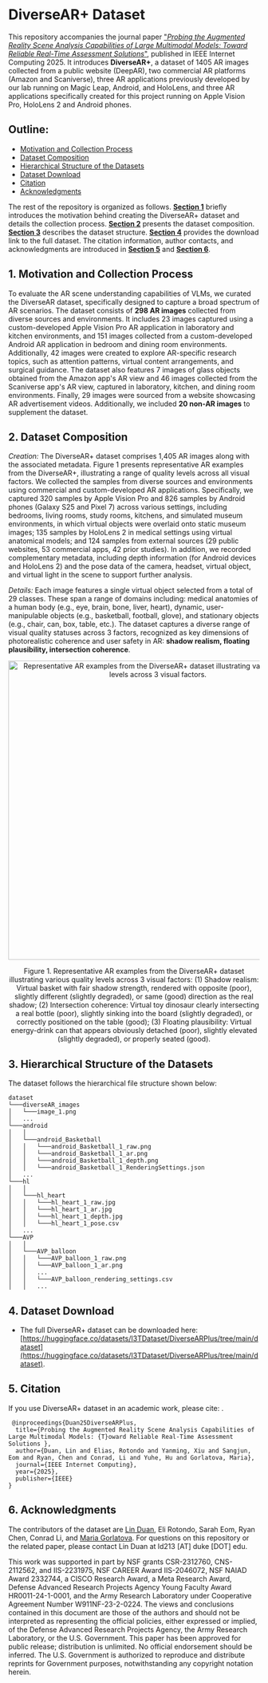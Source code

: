 # DiverseAR+ Dataset
This repository accompanies the journal paper ["_Probing the Augmented Reality Scene Analysis Capabilities of Large Multimodal Models: Toward Reliable Real-Time Assessment Solutions_"]([https://arxiv.org/abs/2501.13964](https://ieeexplore.ieee.org/abstract/document/11207679?casa_token=qrYlU9VpLRYAAAAA:epj3Fi_GAIvh0jqcQUoNf07dtPtdLKrlSQaiGJ_Oi5-Ikv18d9GBSogaa8yB3Q_0XM05s0f_W8o)), published in IEEE Internet Computing 2025. It introduces **DiverseAR+**, a dataset of 1405 AR images collected from a public website (DeepAR), two commercial AR platforms (Amazon and Scaniverse), three AR applications previously developed by our lab running on Magic Leap, Android, and HoloLens, and three AR applications specifically created for this project running on Apple Vision Pro, HoloLens 2 and Android phones.

## Outline:
* [Motivation and Collection Process](#1)
* [Dataset Composition](#2)
* [Hierarchical Structure of the Datasets](#3)
* [Dataset Download](#4)
* [Citation](#5)
* [Acknowledgments](#6)

The rest of the repository is organized as follows. [**Section 1**](#1) briefly introduces the motivation behind creating the DiverseAR+ dataset and details the collection process. [**Section 2**](#2) presents the dataset composition. [**Section 3**](#3) describes the dataset structure. [**Section 4**](#4) provides the download link to the full dataset. The citation information, author contacts, and acknowledgments are introduced in [**Section 5**](#5) and [**Section 6**](#6). 

## 1. <span id="1"> Motivation and Collection Process</span> 
To evaluate the AR scene understanding capabilities of VLMs, we curated the DiverseAR dataset, specifically designed to capture a broad spectrum of AR scenarios. The dataset consists of **298 AR images** collected from diverse sources and environments. It includes 23 images captured using a custom-developed Apple Vision Pro AR application in laboratory and kitchen environments, and 151 images collected from a custom-developed Android AR application in bedroom and dining room environments. Additionally, 42 images were created to explore AR-specific research topics, such as attention patterns, virtual content arrangements, and surgical guidance. The dataset also features 7 images of glass objects obtained from the Amazon app's AR view and 46 images collected from the Scaniverse app's AR view, captured in laboratory, kitchen, and dining room environments. Finally, 29 images were sourced from a website showcasing AR advertisement videos. Additionally, we included **20 non-AR images** to supplement the dataset.

## 2. <span id="2"> Dataset Composition</span>

_Creation:_ The DiverseAR+ dataset comprises 1,405 AR images along with the associated metadata. Figure 1 presents representative AR examples from the DiverseAR+, illustrating a range of quality levels across all visual factors. We collected the samples from diverse sources and environments using commercial and custom-developed AR applications. Specifically, we captured 320 samples by Apple Vision Pro and 826 samples by Android phones (Galaxy S25 and Pixel 7) across various settings, including bedrooms, living rooms, study rooms, kitchens, and simulated museum environments, in which virtual objects were overlaid onto static museum images; 135 samples by HoloLens 2 in medical settings using virtual anatomical models; and 124 samples from external sources (29 public websites, 53 commercial apps, 42 prior studies). In addition, we recorded complementary metadata, including depth information (for Android devices and HoloLens 2) and the pose data of the camera, headset, virtual object, and virtual light in the scene to support further analysis. 

_Details:_ Each image features a single virtual object selected from a total of 29 classes. These span a range of domains including: medical anatomies of a human body (e.g., eye, brain, bone, liver, heart), dynamic, user-manipulable objects (e.g., basketball, football, glove), and stationary objects (e.g., chair, can, box, table, etc.). The dataset captures a diverse range of visual quality statuses across 3 factors, recognized as key dimensions of photorealistic coherence and user safety in AR: **shadow realism, floating plausibility, intersection coherence**.

<p align="center"><img width="600" alt="Representative AR examples from the DiverseAR+ dataset illustrating various quality levels across 3 visual factors." src="https://github.com/ARResearcher/ARQA/blob/main/images/DiverseAR+_samples.png"></p>
<p align="center">Figure 1. Representative AR examples from the DiverseAR+ dataset illustrating various quality levels across 3 visual factors: (1) Shadow realism: Virtual basket with fair shadow strength, rendered with opposite (poor), slightly different (slightly degraded), or same (good) direction as the real shadow; (2) Intersection coherence: Virtual toy dinosaur clearly intersecting a real bottle (poor), slightly sinking into the board (slightly degraded), or correctly positioned on the table (good); (3) Floating plausibility: Virtual energy-drink can that appears obviously detached (poor), slightly elevated (slightly degraded), or properly seated (good).</p> 

## 3. <span id="3"> Hierarchical Structure of the Datasets</span>
The dataset follows the hierarchical file structure shown below:
```
dataset
└───diverseAR_images
│   └───image_1.png
│   ...
└───android
│   │
│   └───android_Basketball
│   │   └───android_Basketball_1_raw.png
│   │   └───android_Basketball_1_ar.png
│   │   └───android_Basketball_1_depth.png
│   │   └───android_Basketball_1_RenderingSettings.json
│   ...
└───hl
│   │
│   └───hl_heart
│   │   └───hl_heart_1_raw.jpg
│   │   └───hl_heart_1_ar.jpg
│   │   └───hl_heart_1_depth.jpg
│   │   └───hl_heart_1_pose.csv
│   ...
└───AVP
│   │
│   └───AVP_balloon
│   │   └───AVP_balloon_1_raw.png
│   │   └───AVP_balloon_1_ar.png
│   │   ...
│   │   └───AVP_balloon_rendering_settings.csv
│   │   ...
```

## 4. <span id="4"> Dataset Download</span> 
+ The full DiverseAR+ dataset can be downloaded here: [https://huggingface.co/datasets/I3TDataset/DiverseARPlus/tree/main/dataset](https://huggingface.co/datasets/I3TDataset/DiverseARPlus/tree/main/dataset).

## 5. <span id="5"> Citation</span>

If you use DiverseAR+ dataset in an academic work, please cite: .

     @inproceedings{Duan25DiverseARPlus,
      title={Probing the Augmented Reality Scene Analysis Capabilities of Large Multimodal Models: {T}oward Reliable Real-Time Assessment Solutions },
      author={Duan, Lin and Elias, Rotondo and Yanming, Xiu and Sangjun, Eom and Ryan, Chen and Conrad, Li and Yuhe, Hu and Gorlatova, Maria},
      journal={IEEE Internet Computing},
      year={2025},
      publisher={IEEE}
    }

## 6. <span id="6"> Acknowledgments</span> 

The contributors of the dataset are [Lin Duan](https://scholar.google.com/citations?user=3KGmyogAAAAJ&hl=en), Eli Rotondo, Sarah Eom, Ryan Chen, Conrad Li, and [Maria Gorlatova](https://maria.gorlatova.com/bio/). For questions on this repository or the related paper, please contact Lin Duan at ld213 [AT] duke [DOT] edu.

This work was supported in part by NSF grants CSR-2312760, CNS-2112562, and IIS-2231975, NSF CAREER Award IIS-2046072, NSF NAIAD Award 2332744, a CISCO Research Award, a Meta Research Award, Defense Advanced Research Projects Agency Young Faculty Award HR0011-24-1-0001, and the Army Research Laboratory under Cooperative Agreement Number W911NF-23-2-0224. The views and conclusions contained in this document are those of the authors and should not be interpreted as representing the official policies, either expressed or implied, of the Defense Advanced Research Projects Agency, the Army Research Laboratory, or the U.S. Government. This paper has been approved for public release; distribution is unlimited. No official endorsement should be inferred. The U.S. Government is authorized to reproduce and distribute reprints for Government purposes, notwithstanding any copyright notation herein.
